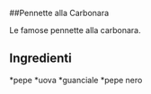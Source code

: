 ##Pennette alla Carbonara

Le famose pennette alla carbonara.

## Ingredienti

*pepe
*uova
*guanciale
*pepe nero
